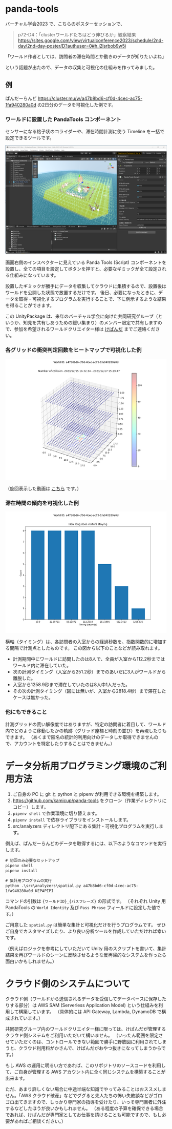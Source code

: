 # panda-tools

バーチャル学会2023 で、こちらのポスターセッションで、

> p72-D4：「clusterワールドたちはどう伸びるか」観察結果
> https://sites.google.com/view/virtualconference2023/schedule/2nd-day/2nd-day-poster/D?authuser=0#h.i2lsrbob9w5i

「ワールド作者としては、訪問者の滞在時間とか動きのデータが知りたいよね」 

という話題が出たので、データの収集と可視化の仕組みを作ってみました。


## 例 ##
ぱんだーらんど https://cluster.mu/w/a47b8bd6-cf0d-4cec-ac75-1fa940280a0d の2日分のデータを可視化した例です。

### ワールドに設置した PandaTools コンポーネント ###
センサーになる格子状のコライダーや、滞在時間計測に使う Timeline を一括で設定できるツールです。

![example-unity.png](resources/example-unity.png)

画面右側のインスペクターに見えている Panda Tools (Script) コンポーネントを設置し、全ての項目を設定してボタンを押すと、必要なギミックが全て設定される仕組みになっています。

設置したギミックが勝手にデータを収集してクラウドに集積するので、設置後はワールドを公開した状態で放置するだけです。
後日、必要になったときに、データを取得・可視化するプログラムを実行することで、下に例示するような結果を得ることができます。

この UnityPackage は、来年のバーチャル学会に向けた共同研究グループ（というか、知見を共有しあうための緩い集まり）のメンバー限定で共有しますので、参加を希望されるワールドクリエイター様は [けぱんだ](https://twitter.com/kepa4696) までご連絡ください。

### 各グリッドの衝突判定回数をヒートマップで可視化した例 ###
![example-fig.png](resources/example-fig.png)

（旋回表示した動画は [こちら](resources/example-movie.mp4) です。）

### 滞在時間の傾向を可視化した例 ###
![example-timing.png](resources/example-timing.png)

横軸（タイミング）は、各訪問者の入室からの経過秒数を、指数関数的に増加する間隔で計測点としたものです。
この図から以下のことなどが読み取れます。

- 計測期間中にワールドに訪問したのは8人で、全員が入室から112.2秒まではワールド内に滞在していた。
- 次の計測タイミング（入室から251.2秒）までのあいだに3人がワールドから離脱した。
- 入室から1258.9秒まで滞在していたのは8人中1人だった。
- その次の計測タイミング（図には無いが、入室から2818.4秒）まで滞在したケースは無かった。

### 他にもできること ###
計測グリッドの荒い解像度ではありますが、特定の訪問者に着目して、ワールド内でどのように移動したかの軌跡（グリッド座標と時刻の並び）を再現したりもできます。
（あくまで匿名の統計的利用向けのデータしか取得できませんので、アカウントを特定したりすることはできません。）

# データ分析用プログラミング環境のご利用方法 #

1. ご自身の PC に git と python と pipenv が利用できる環境を構築します。
2. https://github.com/kamicup/panda-tools をクローン（作業ディレクトリにコピー）します。
3. `pipenv shell` で作業環境に切り替えます。
4. `pipenv install` で依存ライブラリをインストールします。
5. src/analyzers ディレクトリ配下にある集計・可視化プログラムを実行します。

例えば、ぱんだーらんどのデータを取得するには、以下のようなコマンドを実行します。

```shell
# 初回のみ必要なセットアップ
pipenv shell
pipenv install
```

```shell
# 集計用プログラムの実行
python .\src\analyzers\spatial.py a47b8bd6-cf0d-4cec-ac75-1fa940280a0d_KEPAPIPI
```

コマンドの引数は `{ワールドID}_{パスフレーズ}` の形式です。
（それぞれ Unity 用 PandaTools の `World Identity` 及び `Pass Phrase` フィールドに設定した値です。）

ご用意した `spatial.py` は簡単な集計と可視化だけを行うプログラムです。
ぜひご自身でカスタマイズしたり、より良い分析ツールを作成していただければ幸いです。

（例えばロジックを参考にしていただいて Unity 用のスクリプトを書いて、集計結果を再びワールドのシーンに反映させるような反再帰的なシステムを作ったら面白いかもしれません。）


# クラウド側のシステムについて #

クラウド側（ワールドから送信されるデータを受信してデータベースに保存したりする部分）は AWS SAM (Serverless Application Model) という仕組みを利用して構築しています。
（具体的には API Gateway, Lambda, DynamoDB で構成されています。）

共同研究グループ内のワールドクリエイター様に限っては、けぱんだが管理するクラウド側システムをご利用いただいて構いません。
（いったん範囲を限定させていただくのは、コントロールできない範囲で勝手に野放図に利用されてしまうと、クラウド利用料がかさんで、けぱんだがおやつ抜きになってしまうからです。）

もし AWS の運用に明るい方であれば、このリポジトリのソースコードを利用して、ご自身が管理する AWS アカウント内に全く同じシステムを構築することが出来ます。

ただ、あまり詳しくない場合に中途半端な知識でやってみることはおススメしません。「AWS クラウド破産」などでググると先人たちの怖い失敗談などがゴロゴロ出てきますので、しっかり専門家の指導を受けたり、いっそ専門業者に外注するなどしたほうが良いかもしれません。
（ある程度の予算を確保できる場合であれば、けぱんだが専門家としてお仕事を請けることも可能ですので、もし必要があればご相談ください。）
